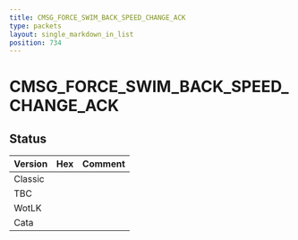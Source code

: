 ```yaml
---
title: CMSG_FORCE_SWIM_BACK_SPEED_CHANGE_ACK
type: packets
layout: single_markdown_in_list
position: 734
---
```


# CMSG_FORCE_SWIM_BACK_SPEED_CHANGE_ACK

## Status

Version | Hex | Comment
---------- | ---------- | ---------- 
Classic |  |  
TBC |  |  
WotLK |  |  
Cata |  |  

